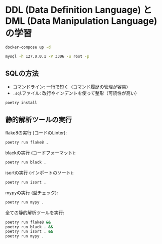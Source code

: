 # DDL (Data Definition Language) と DML (Data Manipulation Language) の学習

```bash
docker-compose up -d
```

```bash
mysql -h 127.0.0.1 -P 3306 -u root -p
```

## SQLの方法
- コマンドライン: 一行で短く（コマンド履歴の管理が容易）
- `.sql`ファイル: 改行やインデントを使って整形（可読性が高い）

```bash
poetry install
```

## 静的解析ツールの実行

flake8の実行 (コードのLinter):

```bash
poetry run flake8 .
```

blackの実行 (コードフォーマット):

```bash
poetry run black .
```

isortの実行 (インポートのソート):

```bash
poetry run isort .
```

mypyの実行 (型チェック):

```bash
poetry run mypy .
```

全ての静的解析ツールを実行:

```bash
poetry run flake8 &&
poetry run black . &&
poetry run isort . &&
poetry run mypy .
```
